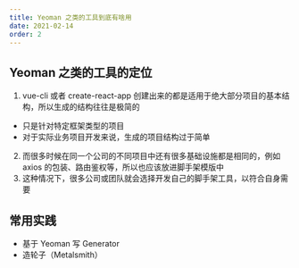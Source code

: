 ```yaml
---
title: Yeoman 之类的工具到底有啥用
date: 2021-02-14
order: 2
---
```


## Yeoman 之类的工具的定位

1. vue-cli 或者 create-react-app 创建出来的都是适用于绝大部分项目的基本结构，所以生成的结构往往是极简的

- 只是针对特定框架类型的项目
- 对于实际业务项目开发来说，生成的项目结构过于简单

2. 而很多时候在同一个公司的不同项目中还有很多基础设施都是相同的，例如 axios 的包装、路由鉴权等，所以也应该放进脚手架模版中
3. 这种情况下，很多公司或团队就会选择开发自己的脚手架工具，以符合自身需要

## 常用实践

- 基于 Yeoman 写 Generator
- 造轮子（Metalsmith）
